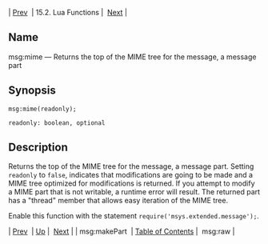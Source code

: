 | [Prev](lua.ref.msg_makePart)  | 15.2. Lua Functions |  [Next](lua.ref.msg_raw.php) |

<a name="lua.ref.msg_mime"></a>
## Name

msg:mime — Returns the top of the MIME tree for the message, a message part

<a name="idp25563056"></a>
## Synopsis

`msg:mime(readonly);`

`readonly: boolean, optional`<a name="idp25565744"></a>
## Description

Returns the top of the MIME tree for the message, a message part. Setting `readonly` to `false`, indicates that modifications are going to be made and a MIME tree optimized for modifications is returned. If you attempt to modify a MIME part that is not writable, a runtime error will result. The returned part has a "thread" member that allows easy iteration of the MIME tree.

Enable this function with the statement `require('msys.extended.message');`.

| [Prev](lua.ref.msg_makePart)  | [Up](lua.function.details.php) |  [Next](lua.ref.msg_raw.php) |
| msg:makePart  | [Table of Contents](index) |  msg:raw |
